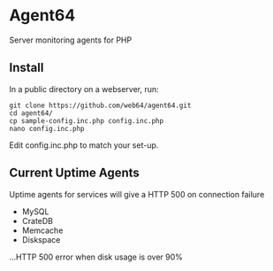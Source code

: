 # Agent64
Server monitoring agents for PHP



## Install
In a public directory on a webserver, run:
```
git clone https://github.com/web64/agent64.git
cd agent64/
cp sample-config.inc.php config.inc.php
nano config.inc.php
```

Edit config.inc.php to match your set-up.


## Current Uptime Agents
Uptime agents for services will give a HTTP 500 on connection failure
* MySQL
* CrateDB
* Memcache
* Diskspace

...HTTP 500 error when disk usage is over 90%
